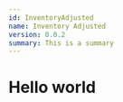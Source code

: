 ```yaml
---
id: InventoryAdjusted
name: Inventory Adjusted
version: 0.0.2
summary: This is a summary
---
```

# Hello world
